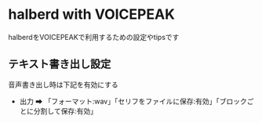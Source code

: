 # halberd with VOICEPEAK

halberdをVOICEPEAKで利用するための設定やtipsです

## テキスト書き出し設定

音声書き出し時は下記を有効にする

- 出力 ➡ 「フォーマット:wav」「セリフをファイルに保存:有効」「ブロックごとに分割して保存:有効」
